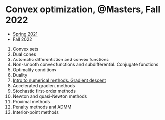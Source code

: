 # Convex optimization, @Masters, Fall 2022

- [Spring 2021](./Spring2021/)
- Fall 2022

1. Convex sets
2. Dual cones
3. Automatic differentiation and convex functions
4. Non-smooth convex functions and subdifferential. Conjugate functions
6. Optimality conditions
7. Duality
8. [Intro to numerical methods. Gradient descent](./Fall2022/seminar7/grad_descent.ipynb)
9. Accelerated gradient methods
10. Stochastic first-order methods
11. Newton and quasi-Newton methods
12. Proximal methods
13. Penalty methods and ADMM
14. Interior-point methods
